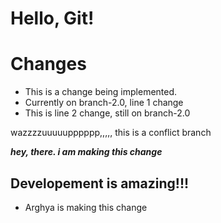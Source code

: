 # Hello, Git!
# Changes
- This is a change being implemented.
- Currently on branch-2.0, line 1 change
- This is line 2 change, still on branch-2.0


wazzzzuuuuupppppp,,,,,    this is a conflict branch

***hey, there. i am making this change***

## Developement is amazing!!!

- Arghya is making this change
